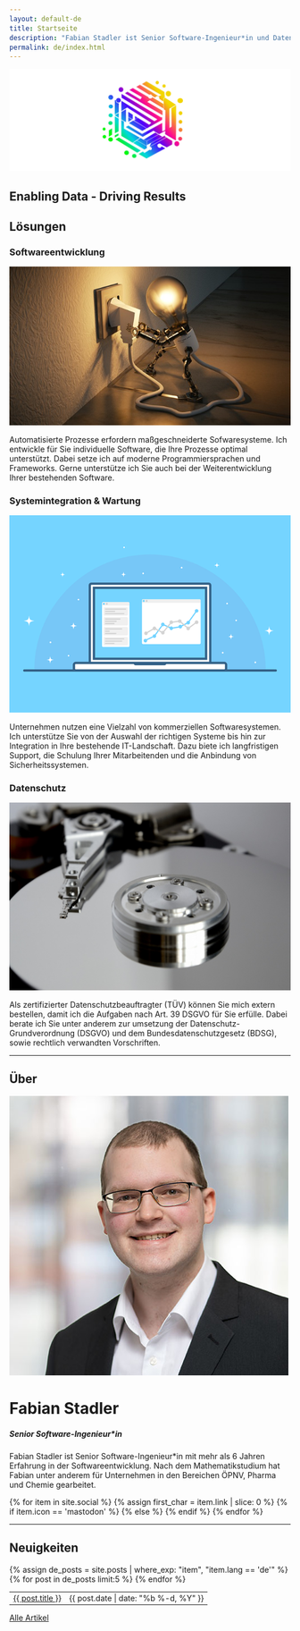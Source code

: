 ```yaml
---
layout: default-de
title: Startseite
description: "Fabian Stadler ist Senior Software-Ingenieur*in und Datenschutzbeauftragte*r (TÜV). Durch langjährige Erfahrung unterstützt Fabian Sie bei der Umsetzung Ihrer IT-Projekte."
permalink: de/index.html
---
```


<section class="index-header">
    <img src="/assets/img/company_logo.jpg" alt="Logo von Fabian Stadler" loading="eager">
    <div class="centered"><h2>Enabling Data - Driving Results</h2></div>
</section>

## Lösungen

<div class="home-section">
    <div class="left">
        <h3>Softwareentwicklung</h3>
        <img src="/assets/img/lightbulb-3104355_640.jpg" alt="Bild einer Glühbirne">
        <p>Automatisierte Prozesse erfordern maßgeschneiderte Sofwaresysteme. Ich entwickle für Sie individuelle Software, die Ihre Prozesse optimal unterstützt. Dabei setze ich auf moderne Programmiersprachen und Frameworks. Gerne unterstütze ich Sie auch bei der Weiterentwicklung Ihrer bestehenden Software.</p>
    </div>
</div>

<div class="home-section">
    <div class="right">
        <h3>Systemintegration & Wartung</h3>
        <img src="/assets/img/interface-3593269_640.png" alt="Bild einer Schnittstelle">
        <p>Unternehmen nutzen eine Vielzahl von kommerziellen Softwaresystemen. Ich unterstütze Sie von der Auswahl der richtigen Systeme bis hin zur Integration in Ihre bestehende IT-Landschaft. Dazu biete ich langfristigen Support, die Schulung Ihrer Mitarbeitenden und die Anbindung von Sicherheitssystemen.</p>
    </div>
</div>

<div class="home-section">
    <div class="left">
        <h3>Datenschutz</h3>
        <img src="/assets/img/hard_drive_disk.jpg" alt="Bild einer Festplatte">
        <p>Als zertifizierter Datenschutzbeauftragter (TÜV) können Sie mich extern bestellen, damit ich die Aufgaben nach Art. 39 DSGVO für Sie erfülle. Dabei berate ich Sie unter anderem zur umsetzung der Datenschutz-Grundverordnung (DSGVO) und dem Bundesdatenschutzgesetz (BDSG), sowie rechtlich verwandten Vorschriften.</p>
    </div>
</div>

----

## Über

<div class="profile-section">
    <div class="profile">
        <img src="/assets/img/fabian_stadler.jpg" alt="Profilbild von Fabian Stadler">
        <h1>Fabian Stadler</h1>
        <h5 class="post-date">Senior Software-Ingenieur*in</h5>
    </div>
    <div class="profile-text">
        <p>Fabian Stadler ist Senior Software-Ingenieur*in mit mehr als 6 Jahren Erfahrung in der Softwareentwicklung. Nach dem Mathematikstudium hat Fabian unter anderem für Unternehmen in den Bereichen ÖPNV, Pharma und Chemie gearbeitet.</p>
        {% for item in site.social %}
            {% assign first_char = item.link | slice: 0 %}
            {% if item.icon == 'mastodon' %}
            <a class="icon contact-button"  rel="me" href="{{ item.link }}" target="_blank"><i class="fa-brands fa-{{ item.icon }}" aria-hidden="true"></i></a>
            {% else %}
            <a class="icon contact-button" href="{{ item.link }}" target="_blank"><i class="fa-{{ item.icon-class }} fa-{{ item.icon }}" aria-hidden="true"></i></a>
            {% endif %}
        {% endfor %}
    </div>
</div>

----

## Neuigkeiten

<table class="home-table">
    {% assign de_posts = site.posts | where_exp: "item", "item.lang == 'de'" %}
    {% for post in de_posts limit:5 %}
    <tr>
        <td class="home-post-title"><a href="{{ post.url }}">{{ post.title }}</a></td>
        <td class="home-post-date">{{ post.date | date: "%b %-d, %Y" }}</td>
    </tr>
    {% endfor %}
</table>

<p class="more-articles">
    <a href="/de/posts.html">Alle Artikel</a>
</p>
